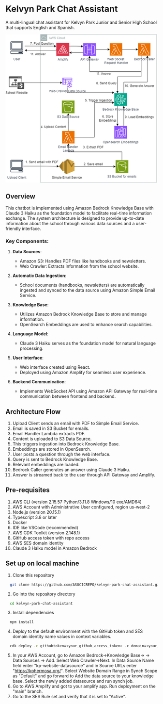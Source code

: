 # Kelvyn Park Chat Assistant

A multi-lingual chat assistant for Kelvyn Park Junior and Senior High School that supports English and Spanish.

![Architecture Diagram](docs/architecture.png)

## Overview

This chatbot is implemented using Amazon Bedrock Knowledge Base with Claude 3 Haiku as the foundation model to facilitate real-time information exchange. The system architecture is designed to provide up-to-date information about the school through various data sources and a user-friendly interface.

### Key Components:

1. **Data Sources**:
   - Amazon S3: Handles PDF files like handbooks and newsletters.
   - Web Crawler: Extracts information from the school website.

2. **Automatic Data Ingestion**:
   - School documents (handbooks, newsletters) are automatically ingested and synced to the data source using Amazon Simple Email Service.

3. **Knowledge Base**:
   - Utilizes Amazon Bedrock Knowledge Base to store and manage information.
   - OpenSearch Embeddings are used to enhance search capabilities.

4. **Language Model**:
   - Claude 3 Haiku serves as the foundation model for natural language processing.

5. **User Interface**:
   - Web interface created using React.
   - Deployed using Amazon Amplify for seamless user experience.

6. **Backend Communication**:
   - Implements WebSocket API using Amazon API Gateway for real-time communication between frontend and backend.

## Architecture Flow

1. Upload Client sends an email with PDF to Simple Email Service.
2. Email is saved in S3 Bucket for emails.
3. Email Handler Lambda extracts PDF.
4. Content is uploaded to S3 Data Source.
5. This triggers ingestion into Bedrock Knowledge Base.
6. Embeddings are stored in OpenSearch.
7. User posts a question through the web interface.
8. Query is sent to Bedrock Knowledge Base.
9. Relevant embeddings are loaded.
10. Bedrock Caller generates an answer using Claude 3 Haiku.
11. Answer is streamed back to the user through API Gateway and Amplify.

## Pre-requisites

1. AWS CLI (version 2.15.57 Python/3.11.8 Windows/10 exe/AMD64)
2. AWS Account with Administrative User configured, region us-west-2
3. Node.js (version 20.15.1)
4. Typescript 3.8 or later
5. Docker
6. IDE like VSCode (recommended)
7. AWS CDK Toolkit (version 2.148.1)
8. GitHub access token with repo access
9. AWS SES domain identity
10. Claude 3 Haiku model in Amazon Bedrock

## Set up on local machine

1. Clone this repository
```bash {"id":"01HTZEMSE9DJB4D5JMBQWRGP9B"}
  git clone https://github.com/ASUCICREPO/kelvyn-park-chat-assistant.git
```
2. Go into the repository directory
```bash {"id":"01HTZEMSE9DJB4D5JMBQWRGP9B"}
  cd kelvyn-park-chat-assistant
```
3. Install dependencies
```bash {"id":"01HTZEMSE9DJB4D5JMBQWRGP9B"}
  npm install
```
4. Deploy to the default environment with the GitHub token and SES domain identity name values in context variables.
```bash {"id":"01HTZEMSE9DJB4D5JMBQWRGP9B"}
  cdk deploy -c githubtoken=<your_github_access_token> -c domain=<your_domain>
```
5. In your AWS Account, go to Amazon Bedrock->Knowledge Base-> <Your Kelvyn Park Knowledge Base> -> Data Sources -> Add. Select Web Crawler->Next. In Data Source Name field enter "kp-website-datasource" and in Source URLs enter "https://kphermosa.org/". Select Website Domain Range in Synch Scope as "Default" and go forward to Add the data source to your knowledge base. Select the newly added datasource and run synch job.
6. Go to AWS Amplify and got to your amplify app. Run deployment on the "main" branch.
7. Go to the SES Rule set and verify that it is set to "Active".